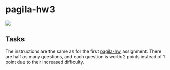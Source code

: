 # pagila-hw3
[![](https://github.com/anyu-yu/pagila-hw3/workflows/tests/badge.svg)](https://github.com/anyu-yu/pagila-hw3/actions?query=workflow%3Atests)

## Tasks

The instructions are the same as for the first [pagila-hw](https://github.com/mikeizbicki/pagila-hw) assignment.
There are half as many questions, and each question is worth 2 points instead of 1 point due to their increased difficulty.
